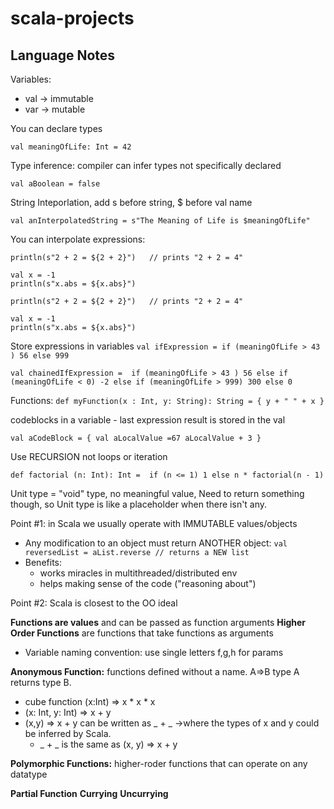 # scala-projects

## Language Notes

Variables:

- val -> immutable 
- var -> mutable


You can declare types

`
val meaningOfLife: Int = 42
`

Type inference: compiler can infer types not specifically declared

`
val aBoolean = false
`

String Inteporlation, add s before string, $ before val name

`
val anInterpolatedString = s"The Meaning of Life is $meaningOfLife"
`

You can interpolate expressions:

```
println(s"2 + 2 = ${2 + 2}")   // prints "2 + 2 = 4"

val x = -1
println(s"x.abs = ${x.abs}")

println(s"2 + 2 = ${2 + 2}")   // prints "2 + 2 = 4"

val x = -1
println(s"x.abs = ${x.abs}")
```

Store expressions in variables
`
val ifExpression = if (meaningOfLife > 43 ) 56 else 999
`

`
val chainedIfExpression = 
    if (meaningOfLife > 43 ) 56
    else if (meaningOfLife < 0) -2
    else if (meaningOfLife > 999) 300
    else 0
`

Functions:
`
def myFunction(x : Int, y: String): String = {
    y + " " + x
}
`

codeblocks in a variable - last expression result is stored in the val 

`
val aCodeBlock = {
    val aLocalValue =67
    aLocalValue + 3
} 
`

Use RECURSION not loops or iteration

`
def factorial (n: Int): Int = 
    if (n <= 1) 1
    else n * factorial(n - 1)
`

Unit type = "void" type, no meaningful value, Need to return something though, so Unit type is like a placeholder when there isn't any.

Point #1: in Scala we usually operate with IMMUTABLE values/objects
- Any modification to an object must return ANOTHER object: `val reversedList = aList.reverse // returns a NEW list`
- Benefits:
  * works miracles in multithreaded/distributed env
  * helps making sense of the code ("reasoning about")
   

Point #2: Scala is closest to the OO ideal

**Functions are values** and can be passed as function arguments 
**Higher Order Functions** are functions that take functions as arguments
- Variable naming convention: use single letters f,g,h for params

**Anonymous Function:** functions defined without a name. A=>B type A returns type B. 
- cube function (x:Int) => x * x * x
- (x: Int, y: Int) => x + y
- (x,y) => x + y can be written as _ + _   ->where the types of x and y could be inferred by Scala.
    * _ + _  is the same as (x, y) => x + y   

**Polymorphic Functions:** higher-roder functions that can operate on any datatype

**Partial Function**
**Currying**
**Uncurrying**
